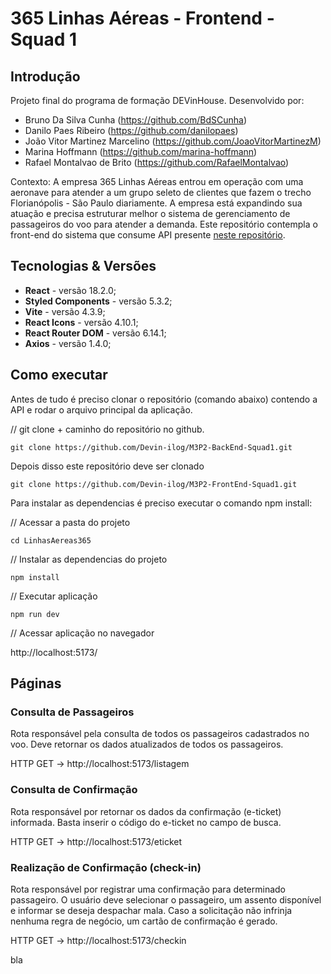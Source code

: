 # 365 Linhas Aéreas - Frontend - Squad 1
## Introdução
Projeto final do programa de formação DEVinHouse. 
Desenvolvido por:
- Bruno Da Silva Cunha (https://github.com/BdSCunha)
- Danilo Paes Ribeiro (https://github.com/danilopaes)
- João Vitor Martinez Marcelino (https://github.com/JoaoVitorMartinezM)
- Marina Hoffmann (https://github.com/marina-hoffmann)
- Rafael Montalvao de Brito (https://github.com/RafaelMontalvao)

Contexto: A empresa 365 Linhas Aéreas entrou em operação com uma aeronave
para atender a um grupo seleto de clientes que fazem o trecho Florianópolis -
São Paulo diariamente. A empresa está expandindo sua atuação
e precisa estruturar melhor o sistema de gerenciamento de passageiros do voo
para atender a demanda. Este repositório contempla o front-end do sistema que consume API presente [neste repositório](https://github.com/Devin-ilog/M3P2-BackEnd-Squad1).

## Tecnologias & Versões
- **React** - versão 18.2.0;
- **Styled Components** - versão 5.3.2;
- **Vite** - versão 4.3.9;
- **React Icons** - versão 4.10.1;
- **React Router DOM** - versão 6.14.1;
- **Axios** - versão 1.4.0;

## Como executar
Antes de tudo é preciso clonar o repositório (comando abaixo) contendo a API e rodar o arquivo principal da aplicação.

// git clone + caminho do repositório no github.

```git clone https://github.com/Devin-ilog/M3P2-BackEnd-Squad1.git```

Depois disso este repositório deve ser clonado

```git clone https://github.com/Devin-ilog/M3P2-FrontEnd-Squad1.git```

Para instalar as dependencias é preciso executar o comando npm install:

// Acessar a pasta do projeto

```cd LinhasAereas365```

// Instalar as dependencias do projeto

```npm install```

// Executar aplicação

```npm run dev```

// Acessar aplicação no navegador

http://localhost:5173/

## Páginas
### Consulta de Passageiros
Rota responsável pela consulta de todos os passageiros cadastrados no voo.
Deve retornar os dados atualizados de todos os passageiros.

HTTP GET → http://localhost:5173/listagem

### Consulta de Confirmação
Rota responsável por retornar os dados da confirmação (e-ticket) informada.
Basta inserir o código do e-ticket no campo de busca.

HTTP GET → http://localhost:5173/eticket

### Realização de Confirmação (check-in)
Rota responsável por registrar uma confirmação para determinado passageiro.
O usuário deve selecionar o passageiro, um assento disponível e informar se deseja despachar mala.
Caso a solicitação não infrinja nenhuma regra de negócio, um cartão de confirmação
é gerado.

HTTP GET → http://localhost:5173/checkin

bla